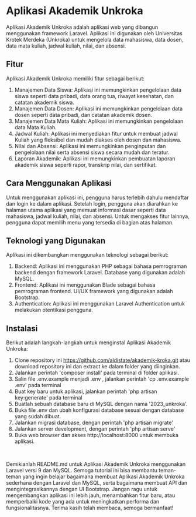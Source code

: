 <h1>Aplikasi Akademik Unkroka</h1>
<p>Aplikasi Akademik Unkroka adalah aplikasi web yang dibangun menggunakan framework Laravel. Aplikasi ini digunakan oleh Universitas Krotek Merdeka (Unkroka) untuk mengelola data mahasiswa, data dosen, data mata kuliah, jadwal kuliah, nilai, dan absensi.</p>

<h2>Fitur</h2>
<p>Aplikasi Akademik Unkroka memiliki fitur sebagai berikut:</p> 
  <ol>
    <li>Manajemen Data Siswa: Aplikasi ini memungkinkan pengelolaan data siswa seperti data pribadi, data orang tua, riwayat kesehatan, dan catatan akademik siswa.</li>
    <li>Manajemen Data Dosen: Aplikasi ini memungkinkan pengelolaan data dosen seperti data pribadi, dan catatan akademik dosen.</li>
    <li>Manajemen Data Mata Kuliah: Aplikasi ini memungkinkan pengelolaan data Mata Kuliah.</li>
    <li>Jadwal Kuliah: Aplikasi ini menyediakan fitur untuk membuat jadwal Kuliah yang fleksibel dan mudah diakses oleh dosen dan mahasiswa.</li>
    <li>Nilai dan Absensi: Aplikasi ini memungkinkan penginputan dan pengelolaan nilai serta absensi siswa secara mudah dan teratur.</li>
    <li>Laporan Akademik: Aplikasi ini memungkinkan pembuatan laporan akademik siswa seperti rapor, transkrip nilai, dan sertifikat.</li>
  </ol>

<h2>Cara Menggunakan Aplikasi</h2>
<p>Untuk menggunakan aplikasi ini, pengguna harus terlebih dahulu mendaftar dan login ke dalam aplikasi. Setelah login, pengguna akan diarahkan ke halaman utama aplikasi yang memuat informasi dasar seperti data mahasiswa, jadwal kuliah, nilai, dan absensi. Untuk mengakses fitur lainnya, pengguna dapat memilih menu yang tersedia di bagian atas halaman.</p>

<h2>Teknologi yang Digunakan</h2>
<p>Aplikasi ini dikembangkan menggunakan teknologi sebagai berikut:</p>
<ol>
  <li>Backend: Aplikasi ini menggunakan PHP sebagai bahasa pemrograman backend dengan framework Laravel. Database yang digunakan adalah MySQL.</li>
  <li>Frontend: Aplikasi ini menggunakan Blade sebagai bahasa pemrograman frontend. UI/UX framework yang digunakan adalah Bootstrap.</li>
  <li>Authentication: Aplikasi ini menggunakan Laravel Authentication untuk melakukan otentikasi pengguna.</li>
</ol>

<h2>Instalasi</h2>
<p>Berikut adalah langkah-langkah untuk menginstal Aplikasi Akademik Unkroka:</p>

<ol>
  <li>Clone repository ini <a href="https://github.com/aldistate/akademik-kroka.git">https://github.com/aldistate/akademik-kroka.git</a> atau download repository ini dan extract ke dalam folder yang diinginkan.</li>
  <li>Jalankan perintah 'composer install' pada terminal di folder aplikasi.</li>
  <li>Salin file .env.example menjadi .env , jalankan perintah 'cp .env.example .env' pada terminal</li>
  <li>Buat key baru untuk aplikasi, jalankan perintah 'php artisan key:generate' pada terminal</li>
  <li>Buatlah sebuah database baru di MySQL dengan nama '2023_unkroka'.</li>
  <li>Buka file .env dan ubah konfigurasi database sesuai dengan database yang sudah dibuat.</li>
  <li>Jalankan migrasi database, dengan perintah 'php artisan migrate'</li>
  <li>Jalankan server development, dengan perintah 'php artisan serve'</li>
  <li>Buka web browser dan akses http://localhost:8000 untuk membuka aplikasi.</li>
</ol>


<!-- <h2>Penggunaan</h2>
<p>Untuk menggunakan aplikasi Pembayaran Air, ikuti langkah-langkah berikut:</p>

<ol>
  <li>Buka aplikasi melalui web browser dengan mengakses http://localhost:8000.</li>
  <li>Pada halaman utama, akan terdapat tabel daftar pelanggan yang sudah terdaftar.</li>
  <li>Untuk menambahkan data pelanggan baru, klik tombol "Tambah Pembayaran Air" pada bagian atas tabel.</li>
  <li>Isikan data pelanggan pada form yang muncul dan klik tombol "Create Tagihan".</li>
  <li>Data pelanggan baru akan muncul pada tabel di halaman utama.</li>
  <li>Untuk melihat detail tagihan pelanggan, klik tombol bergambar mata pada kolom aksi pada tabel pelanggan.</li>
  <li>Pada halaman detail tagihan, akan ditampilkan informasi detail tagihan pelanggan.</li>
  <li>Untuk mengedit data pelanggan, klik tombol bergambar pensil pada kolom aksi pada tabel pelanggan di halaman utama.</li>
  <li>Pada halaman edit pelanggan, ubah data pelanggan dan klik tombol "Update Tagihan".</li>
  <li>Data pelanggan akan terupdate pada tabel di halaman utama.</li>
  <li>Untuk menghapus data pelanggan, klik tombol bergambar tong sampah pada kolom aksi pada tabel pelanggan di halaman utama.</li>
</ol> -->
<br>
<p>Demikianlah README.md untuk Aplikasi Akademik Unkroka menggunakan Laravel versi 9 dan MySQL. Semoga tutorial ini bisa membantu teman-teman yang ingin belajar bagaimana membuat Aplikasi Akademik Unkroka sederhana dengan Laravel dan MySQL, serta bagaimana membuat API dan mengintegrasikannya dengan UI Bootstrap. Jangan ragu untuk mengembangkan aplikasi ini lebih jauh, menambahkan fitur baru, atau memperbaiki kode yang ada untuk meningkatkan performa dan fungsionalitasnya. Terima kasih telah membaca, semoga bermanfaat!</p>